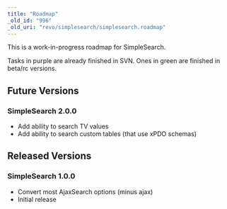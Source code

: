```yaml
---
title: "Roadmap"
_old_id: "996"
_old_uri: "revo/simplesearch/simplesearch.roadmap"
---
```


This is a work-in-progress roadmap for SimpleSearch.

Tasks in purple are already finished in SVN. Ones in green are finished in beta/rc versions.

## Future Versions

### SimpleSearch 2.0.0

- Add ability to search TV values
- Add ability to search custom tables (that use xPDO schemas)

## Released Versions

### SimpleSearch 1.0.0

- Convert most AjaxSearch options (minus ajax)
- Initial release